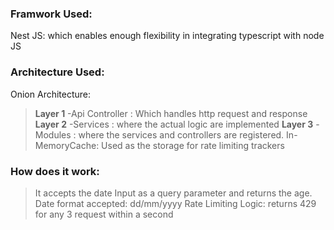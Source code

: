 ### Framwork Used:
Nest JS: which enables enough flexibility in integrating typescript with node JS

### Architecture Used:
Onion Architecture: 
> **Layer 1** -Api Controller : Which handles http request and response
> **Layer 2** -Services : where the actual logic are implemented
> **Layer 3** -Modules : where the services and controllers are registered.
> In-MemoryCache: Used as the storage for rate limiting trackers

### How does it work:
> It accepts the date Input as a query parameter and returns the age.
> Date format accepted: dd/mm/yyyy
> Rate Limiting Logic: returns 429 for any 3 request within a second

